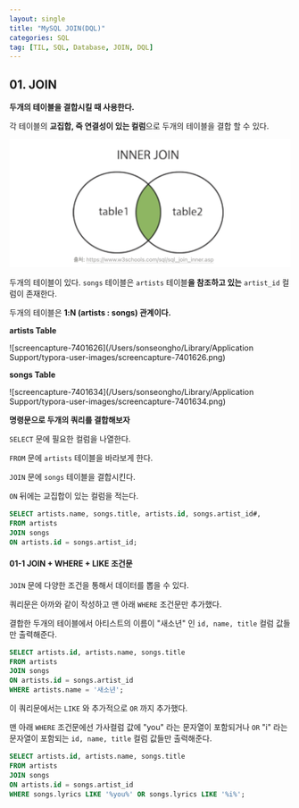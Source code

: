 ```yaml
---
layout: single
title: "MySQL JOIN(DQL)"
categories: SQL
tag: [TIL, SQL, Database, JOIN, DQL]
---
```


## 01. JOIN

**두개의 테이블을 결합시킬 때 사용한다.**

각 테이블의 **교집합, 즉 연결성이 있는 컬럼**으로 두개의 테이블을 결합 할 수 있다.

![screencapture-7401551](/images/screencapture-7401551.png)

두개의 테이블이 있다. `songs` 테이블은 `artists` 테이블**을 참조하고 있는** `artist_id` 컬럼이 존재한다.

두개의 테이블은 **1:N (artists : songs) 관계이다.**

**artists Table**

![screencapture-7401626](/Users/sonseongho/Library/Application Support/typora-user-images/screencapture-7401626.png)

**songs Table**

![screencapture-7401634](/Users/sonseongho/Library/Application Support/typora-user-images/screencapture-7401634.png)

**명령문으로 두개의 쿼리를 결합해보자**

`SELECT` 문에 필요한 컬럼을 나열한다.

`FROM` 문에 `artists` 테이블을 바라보게 한다.

`JOIN` 문에 `songs` 테이블을 결합시킨다.

`ON` 뒤에는 교집합이 있는 컬럼을 적는다.

```sql
SELECT artists.name, songs.title, artists.id, songs.artist_id#,
FROM artists
JOIN songs
ON artists.id = songs.artist_id;
```

#### 01-1 JOIN + WHERE + LIKE 조건문

`JOIN` 문에 다양한 조건을 통해서 데이터를 뽑을 수 있다.

쿼리문은 아까와 같이 작성하고 맨 아래 `WHERE` 조건문만 추가했다.

결합한 두개의 테이블에서 아티스트의 이름이 "새소년" 인 `id, name, title` 컬럼 값들만 출력해준다.

```sql
SELECT artists.id, artists.name, songs.title
FROM artists
JOIN songs
ON artists.id = songs.artist_id
WHERE artists.name = '새소년';
```

이 쿼리문에서는 `LIKE` 와 추가적으로 `OR` 까지 추가했다.

맨 아래 `WHERE` 조건문에선 가사컬럼 값에 "you" 라는 문자열이 포함되거나 `OR` "i" 라는 문자열이 포함되는 `id, name, title` 컬럼 값들만 출력해준다.

```sql
SELECT artists.id, artists.name, songs.title
FROM artists
JOIN songs
ON artists.id = songs.artist_id
WHERE songs.lyrics LIKE '%you%' OR songs.lyrics LIKE '%i%';
```
